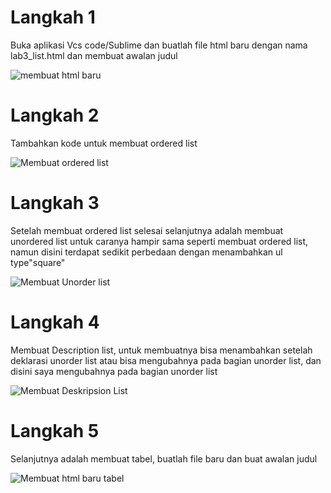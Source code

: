 # Langkah 1
 Buka aplikasi Vcs code/Sublime dan buatlah file html baru dengan nama lab3_list.html dan membuat awalan judul
 
 ![membuat html baru](https://user-images.githubusercontent.com/81844622/115103651-bc12a900-9f7d-11eb-86e5-d3c3377d4613.png)

# Langkah 2
Tambahkan kode untuk membuat ordered list

![Membuat ordered list](https://user-images.githubusercontent.com/81844622/115103723-570b8300-9f7e-11eb-831f-cfe71046af29.png)

# Langkah 3
Setelah membuat ordered list selesai selanjutnya adalah membuat unordered list untuk caranya hampir sama seperti membuat ordered list,
namun disini terdapat sedikit perbedaan dengan menambahkan ul type"square"

![Membuat Unorder list](https://user-images.githubusercontent.com/81844622/115103789-c7b29f80-9f7e-11eb-9d76-b9c1c10394e1.png)

# Langkah 4
Membuat Description list, untuk membuatnya bisa menambahkan setelah deklarasi unorder list atau bisa mengubahnya pada bagian unorder list,
dan disini saya mengubahnya pada bagian unorder list

![Membuat Deskripsion List](https://user-images.githubusercontent.com/81844622/115103853-46a7d800-9f7f-11eb-848e-75392b93896c.png)

# Langkah 5
Selanjutnya adalah membuat tabel, buatlah file baru dan buat awalan judul

![Membuat html baru tabel](https://user-images.githubusercontent.com/81844622/115103952-a69e7e80-9f7f-11eb-9156-3edd534c16ce.png)
 
